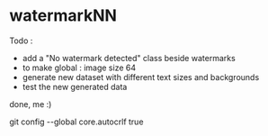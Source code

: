 # watermarkNN
 
Todo : 
- add a "No watermark detected" class beside watermarks
- to make global : image size 64 
- generate new dataset with different text sizes and backgrounds
- test the new generated data

done, me :)

git config --global core.autocrlf true